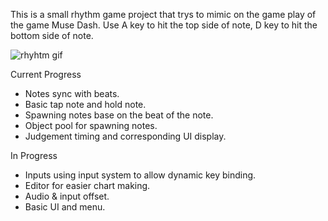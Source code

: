 This is a small rhythm game project that trys to mimic on the game play of the game Muse Dash.
Use A key to hit the top side of note, D key to hit the bottom side of note.

![rhyhtm gif](https://github.com/user-attachments/assets/cd4a8636-8774-415f-a014-8d9c9b04fabe)

Current Progress
- Notes sync with beats.
- Basic tap note and hold note.
- Spawning notes base on the beat of the note.
- Object pool for spawning notes.
- Judgement timing and corresponding UI display.

In Progress
- Inputs using input system to allow dynamic key binding.
- Editor for easier chart making.
- Audio & input offset.
- Basic UI and menu. 
